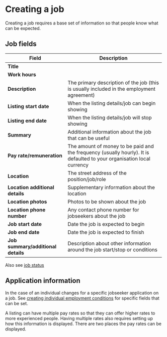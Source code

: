 # Creating a job

Creating a job requires a base set of information so that people know what can be expected.

## Job fields

| **Field**                          | **Description**                                                                                                        |
|------------------------------------|------------------------------------------------------------------------------------------------------------------------|
| **Title**                          |                                                                                                                        |
| **Work hours**                     |                                                                                                                        |
| **Description**                    | The primary description of the job (this is usually included in the employment agreement)                              |
| **Listing start date**             | When the listing details/job can begin showing                                                                         |
| **Listing end date**               | When the listing details/job will stop showing                                                                         |
| **Summary**                        | Additional information about the job that can be useful                                                                |
| **Pay rate/remuneration**          | The amount of money to be paid and the frequency (usually hourly). It is defaulted to your organisation local currency |
| **Location**                       | The street address of the position/job/role                                                                            |
| **Location additional details**    | Supplementary information about the location                                                                           |
| **Location photos**                | Photos to be shown about the job                                                                                       |
| **Location phone number**          | Any contact phone number for jobseekers about the job                                                                  |
| **Job start date**                 | Date the job is expected to begin                                                                                      |
| **Job end date**                   | Date the job is expected to finish                                                                                     |
| **Job summary/additional details** | Description about other information around the job start/stop or conditions                                            |

Also see [job status](jobs-status)

## Application information

In the case of an individual changes for a specific jobseeker application on a job.
See [creating individual employment conditions](creating-individual-employment-conditions) for specific fields that can
be set.

A listing can have multiple pay rates so that they can offer higher rates to more experienced people. Having multiple
rates also requires setting up how this information is displayed. There are two places the pay rates can be displayed.
